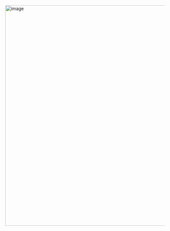 <img width="694" height="695" alt="image" src="https://github.com/user-attachments/assets/dcec5cb4-fed3-41bc-976a-05eb2bf6c6eb" />
